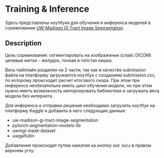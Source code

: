 # Training & Inference

Здесь представлены ноутбуки для обучения и инференса моделей в соревновании [UW-Madison GI Tract Image Segmentation](https://www.kaggle.com/competitions/uw-madison-gi-tract-image-segmentation/).

## Description

Цель соревнования: сегментировать на изображении (слайс DICOM) целевые метки - желудок, тонкая и толстая кишка.

Весь пайплайн разделен на 2 части, так как в качестве submission файла на платформу загружается ноутбук с созданием submission.csv, по которому происходит расчет итогового скора. При этом при инференсе необязательно иметь цикл обучения модели, но при этом нужно иметь возможность импортировать библиотеки и загружать веса модели без интернета. 

Для инференса и отправки решения необходимо загрузить ноутбук на платформу Kaggle и добавить в него следующие данные:
* uw-madison-gi-tract-image-segmentation
* pytorch-segmentation-models-lib
* uwmgi-mask-dataset
* uwgaifullin

Добавление происходит путем нажатия на кнопку `Add data` в правом верхнем углу.
